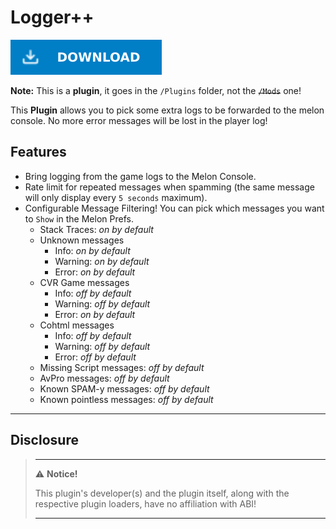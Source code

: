 # Logger++

[![Download Latest Logger++.dll](../.Resources/DownloadButtonEnabled.svg "Download Latest Logger++.dll")](https://github.com/kafeijao/Kafe_CVR_Mods/releases/latest/download/Logger++.dll)

**Note:** This is a **__plugin__**, it goes in the `/Plugins` folder, not the ~~`/Mods`~~ one!

This **Plugin** allows you to pick some extra logs to be forwarded to the melon console. No more error messages will be
lost in the player log!

## Features
- Bring logging from the game logs to the Melon Console.
- Rate limit for repeated messages when spamming (the same message will only display every `5 seconds` maximum).
- Configurable Message Filtering! You can pick which messages you want to `Show` in the Melon Prefs.
  - Stack Traces: *on by default*
  - Unknown messages
    - Info: *on by default*
    - Warning: *on by default*
    - Error: *on by default*
  - CVR Game messages
    - Info: *off by default*
    - Warning: *off by default*
    - Error: *on by default*
  - Cohtml messages
    - Info: *off by default*
    - Warning: *off by default*
    - Error: *off by default*
  - Missing Script messages: *off by default*
  - AvPro messages: *off by default*
  - Known SPAM-y messages: *off by default*
  - Known pointless messages: *off by default*

---

## Disclosure

> ---
> ⚠️ **Notice!**
>
> This plugin's developer(s) and the plugin itself, along with the respective plugin loaders, have no affiliation with
> ABI!
>
> ---
